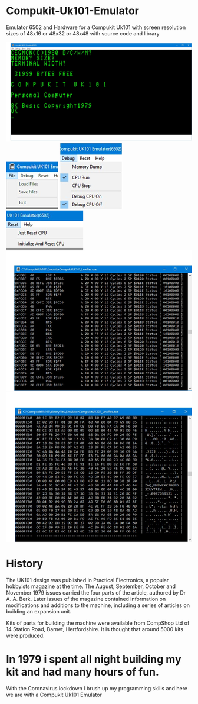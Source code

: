# Compukit-Uk101-Emulator
Emulator 6502 and Hardware for a Compukit Uk101 with screen resolution sizes of 48x16 or 48x32 or 48x48 with source code and library

![Screenshot](imagefiles/image1.jpg)
![Screenshot](imagefiles/image3.jpg)
![Screenshot](imagefiles/image4.jpg)
![Screenshot](imagefiles/image5.jpg)
![Screenshot](imagefiles/image2a.jpg)
![Screenshot](imagefiles/image2b.jpg)

# History

The UK101 design was published in Practical Electronics, a popular hobbyists magazine at the time. The August, September, October and November 1979 issues carried the four parts of the article, authored by Dr A. A. Berk. Later issues of the magazine contained information on modifications and additions to the machine, including a series of articles on building an expansion unit.

Kits of parts for building the machine were available from CompShop Ltd of 14 Station Road, Barnet, Hertfordshire. It is thought that around 5000 kits were produced.

# In 1979 i spent all night building my kit and had many hours of fun.

With the Coronavirus lockdown I brush up my programming skills and here we are with a Compukit Uk101 Emulator
